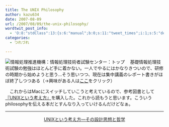 ```yaml
---
title: The UNIX Philosophy
author: kazu634
date: 2007-08-09
url: /2007/08/09/the-unix-philosophy/
wordtwit_post_info:
  - 'O:8:"stdClass":13:{s:6:"manual";b:0;s:11:"tweet_times";i:1;s:5:"delay";i:0;s:7:"enabled";i:1;s:10:"separation";s:2:"60";s:7:"version";s:3:"3.7";s:14:"tweet_template";b:0;s:6:"status";i:2;s:6:"result";a:0:{}s:13:"tweet_counter";i:2;s:13:"tweet_log_ids";a:1:{i:0;i:3129;}s:9:"hash_tags";a:0:{}s:8:"accounts";a:1:{i:0;s:7:"kazu634";}}'
categories:
  - つれづれ

---
```

<div class="section">
<p>
<a href="http://www.jitec.jp/index.html" onclick="__gaTracker('send', 'event', 'outbound-article', 'http://www.jitec.jp/index.html', '');" target="_blank"><img align="left" alt="情報処理推進機構：情報処理技術者試験センター：トップ" src="http://img.simpleapi.net/small/http://www.jitec.jp/index.html" border="0" /></a>
</p>
  
<p>
    　基礎情報処理技術試験の勉強はほとんど手に着かない。一人でやるにはかなりきついので、研修の時期から始めようと思う…そう思いつつ、現在は集中講義のレポート書きがほぼ終了しつつある（→興味がある人は<a href="http://www.k3.dion.ne.jp/%7Esimoom/report_harada.pdf" onclick="__gaTracker('send', 'pageview', 'http://www.k3.dion.ne.jp/%7Esimoom/report_harada.pdf');" target="blank">ここ</a>をクリック）
</p>
  
<p>
    　これからはMacにスイッチしていこうと考えているので、参考図書として<a href="https://www.amazon.co.jp/exec/obidos/ASIN/4274064069/goodpic-22/" onclick="__gaTracker('send', 'event', 'outbound-article', 'https://www.amazon.co.jp/exec/obidos/ASIN/4274064069/goodpic-22/', '『UNIXという考え方』');" target="_top">『UNIXという考え方』</a>を購入した。これから読もうと思います。こういうphilosophyを伝える本だとすんなり入っていけるんだけどなぁ。
</p>
  
<hr />
  
<center>
<a href="https://www.amazon.co.jp/exec/obidos/ASIN/4274064069/goodpic-22/" onclick="__gaTracker('send', 'event', 'outbound-article', 'https://www.amazon.co.jp/exec/obidos/ASIN/4274064069/goodpic-22/', 'UNIXという考え方―その設計思想と哲学');" target="_top">UNIXという考え方―その設計思想と哲学</a><br />
</center>
</div>
